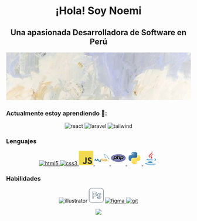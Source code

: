 <h1 align="center">¡Hola! Soy Noemi </h1>
<h2 align="center">Una apasionada Desarrolladora de Software en Perú</h3>

<img src="img/portada.jpg" />

###  Actualmente estoy aprendiendo 🌱:

<p align="center">
  <!-- REACT -->
  <img src="https://www.vectorlogo.zone/logos/reactjs/reactjs-icon.svg" alt="react" height="40">    
  <!-- LARAVEL -->
  <img src="https://www.vectorlogo.zone/logos/laravel/laravel-ar21.svg" alt="laravel" height="40">    
  <!-- TAILWIND -->
  <img src="https://www.vectorlogo.zone/logos/tailwindcss/tailwindcss-icon.svg" alt="tailwind" height="40" >
</p>

### Lenguajes
<p align="center"> 
  <!--   HTML -->
  <a href="https://developer.mozilla.org/en-US/docs/Web/HTML" target="_blank" rel="noreferrer"> <img src="https://cdn.jsdelivr.net/gh/devicons/devicon/icons/html5/html5-original.svg" alt="html5" height="40"/> </a>
  <!--   CSS -->
  <a href="https://developer.mozilla.org/en-US/docs/Web/CSS"> <img src="https://cdn.jsdelivr.net/gh/devicons/devicon/icons/css3/css3-original.svg" alt="css3" height="40" /> </a>
  <!--   BOOTSTRAP -->
  <!--   <a href="https://getbootstrap.com" target="_blank" rel="noreferrer"> <img src="https://raw.githubusercontent.com/devicons/devicon/master/icons/bootstrap/bootstrap-plain-wordmark.svg" alt="bootstrap" height="40"/> </a> -->
  <!--   JAVASCRIPT -->
  <a href="https://developer.mozilla.org/en-US/docs/Web/JavaScript" target="_blank" rel="noreferrer"> <img src="https://raw.githubusercontent.com/devicons/devicon/master/icons/javascript/javascript-original.svg" alt="javascript" height="40"/> </a>
  <!--   MYSQL -->
  <a href="https://www.mysql.com/" target="_blank" rel="noreferrer"> <img src="https://raw.githubusercontent.com/devicons/devicon/master/icons/mysql/mysql-original-wordmark.svg" alt="mysql" height="40"/> </a>
  <!--   ORACLE -->
    <!-- <a href="https://www.oracle.com/" target="_blank" rel="noreferrer"> <img src="https://raw.githubusercontent.com/devicons/devicon/master/icons/oracle/oracle-original.svg" alt="oracle" height="40"/> </a> -->
  <!--   MICROSOFT SERVER -->
  <!--   <a href="https://www.microsoft.com/en-us/sql-server" target="_blank" rel="noreferrer"> <img src="https://www.svgrepo.com/show/303229/microsoft-sql-server-logo.svg" alt="mssql" height="40"/> </a> -->
  <!--   PHP -->
  <a href="https://www.php.net" target="_blank" rel="noreferrer"> <img src="https://raw.githubusercontent.com/devicons/devicon/master/icons/php/php-original.svg" alt="php" height="40"/> </a>
  <!--   PYTHON -->
  <a href="https://www.python.org" target="_blank" rel="noreferrer"> <img src="https://raw.githubusercontent.com/devicons/devicon/master/icons/python/python-original.svg" alt="python" height="40"/> </a>
  <!--   JAVA -->
  <a href="https://www.java.com" target="_blank" rel="noreferrer"> <img src="https://raw.githubusercontent.com/devicons/devicon/master/icons/java/java-original.svg" alt="java" height="40"/> </a>
  <!--   C# -->
  <!--   <a href="https://www.w3schools.com/cs/" target="_blank" rel="noreferrer"> <img src="https://raw.githubusercontent.com/devicons/devicon/master/icons/csharp/csharp-original.svg" alt="csharp" height="40"/> </a> -->
  <!--   DART -->
  <!--   <a href="https://dart.dev" target="_blank" rel="noreferrer"> <img src="https://www.vectorlogo.zone/logos/dartlang/dartlang-icon.svg" alt="dart" height="40"/> </a> -->
</p>

### Habilidades
<p align="center">
  <!--   ILLUSTRATOR -->
  <img src="https://www.vectorlogo.zone/logos/adobe_illustrator/adobe_illustrator-icon.svg" alt="illustrator" width="40" height="40"/>
  <!--   PHOTOSHOP -->
  <img src="https://raw.githubusercontent.com/devicons/devicon/master/icons/photoshop/photoshop-line.svg" alt="photoshop" width="40" height="40"/>
  <!--   FIGMA -->
  <a href="https://www.youtube.com/@Figma/featured" target="_blank" rel="noreferrer"> <img src="https://www.vectorlogo.zone/logos/figma/figma-icon.svg" alt="figma" width="40" height="40" /> </a>
  <!--   GIT -->
  <a href="https://git-scm.com/book/en/v2" target="_blank" rel="noreferrer"> <img src="https://www.vectorlogo.zone/logos/git-scm/git-scm-icon.svg" alt="git" width="40" height="40"/> </a>
  <!--   LINUX -->
  <!--   <a href="https://www.linux.org/" target="_blank" rel="noreferrer"> <img src="https://raw.githubusercontent.com/devicons/devicon/master/icons/linux/linux-original.svg" alt="linux" width="40" height="40"/> </a> -->
</p>

<div align="center">
  <img src="https://media.giphy.com/media/L1R1tvI9svkIWwpVYr/giphy.gif" width="70%">
</div>
